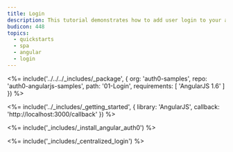 ```yaml
---
title: Login
description: This tutorial demonstrates how to add user login to your application with Auth0
budicon: 448
topics:
  - quickstarts
  - spa
  - angular
  - login
---
```


<%= include('../../../_includes/_package', {
  org: 'auth0-samples',
  repo: 'auth0-angularjs-samples',
  path: '01-Login',
  requirements: [
    'AngularJS 1.6'
  ]
}) %>

<%= include('../_includes/_getting_started', { library: 'AngularJS', callback: 'http://localhost:3000/callback' }) %>

<%= include('_includes/_install_angular_auth0') %>

<%= include('_includes/_centralized_login') %>
